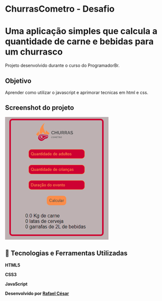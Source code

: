 # ChurrasCometro - Desafio

# Uma aplicação simples que calcula a quantidade de carne e bebidas para um churrasco

Projeto desenvolvido durante o curso do ProgramadorBr.

## Objetivo

Aprender como utilizar o javascript e aprimorar tecnicas em html e css.

## Screenshot do projeto
<img alt="screenshot-computador" src="./imgs/print_page_churrascometre.png">

## 🚀 Tecnologias e Ferramentas Utilizadas

**HTML5**

**CSS3**

**JavaScript**

**Desenvolvido por [Rafael César](https://github.com/rafaelfrodz/)**

